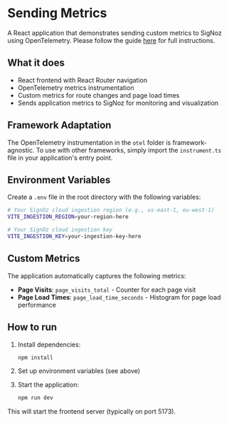 # Sending Metrics

A React application that demonstrates sending custom metrics to SigNoz using OpenTelemetry.
Please follow the guide [here](https://signoz.io/docs/frontend-monitoring/sending-metrics/) for full instructions.

## What it does

- React frontend with React Router navigation
- OpenTelemetry metrics instrumentation
- Custom metrics for route changes and page load times
- Sends application metrics to SigNoz for monitoring and visualization

## Framework Adaptation

The OpenTelemetry instrumentation in the `otel` folder is framework-agnostic. To use with other frameworks, simply import the `instrument.ts` file in your application's entry point.

## Environment Variables

Create a `.env` file in the root directory with the following variables:

```bash
# Your SignOz cloud ingestion region (e.g., us-east-1, eu-west-1)
VITE_INGESTION_REGION=your-region-here

# Your SignOz cloud ingestion key
VITE_INGESTION_KEY=your-ingestion-key-here
```

## Custom Metrics

The application automatically captures the following metrics:

- **Page Visits**: `page_visits_total` - Counter for each page visit
- **Page Load Times**: `page_load_time_seconds` - Histogram for page load performance

## How to run

1. Install dependencies:
   ```bash
   npm install
   ```

2. Set up environment variables (see above)

3. Start the application:
   ```bash
   npm run dev
   ```

This will start the frontend server (typically on port 5173).
